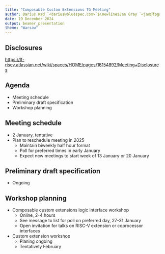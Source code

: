 ```yaml
---
title: "Composable Custom Extensions TG Meeting"
author: Darius Rad `<darius@bluespec.com>`$\newline$Jan Gray `<jan@fpga.org>`
date: 19 December 2024
output: beamer_presentation
theme: "Warsaw"
---
```


## Disclosures

<https://lf-riscv.atlassian.net/wiki/spaces/HOME/pages/16154892/Meeting+Disclosures>

## Agenda

- Meeting schedule
- Preliminary draft specification
- Workshop planning

## Meeting schedule

- 2 January, tentative
- Plan to reschedule meeting in 2025
  - Maintain biweekly half hour format
  - Poll for preferred times in early January
  - Expect new meetings to start week of 13 January or 20 January

## Preliminary draft specification

- Ongoing

## Workshop planning

- Composable custom extensions logic interface workshop
  - Online, 2-4 hours
  - See message to list for poll on preferred day, 27-31 January
  - Open invitation for talks on RISC-V extension or coprocessor interfaces
- Custom extension workshop
  - Planing ongoing
  - Tentatively February
